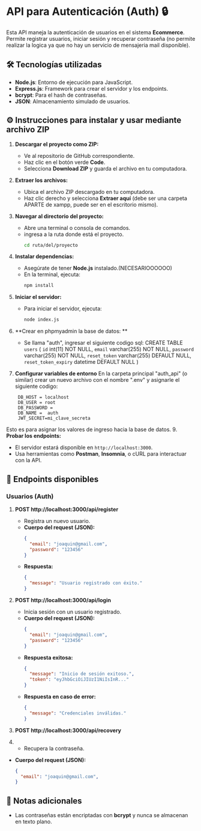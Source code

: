 # API para Autenticación (Auth) 🔒

Esta API maneja la autenticación de usuarios en el sistema **Ecommerce**. Permite registrar usuarios, iniciar sesión y recuperar contraseña (no permite realizar la logica ya que no hay un servicio de mensajeria mail disponible).

## 🛠️ Tecnologías utilizadas

- **Node.js**: Entorno de ejecución para JavaScript.
- **Express.js**: Framework para crear el servidor y los endpoints.
- **bcrypt**: Para el hash de contraseñas.
- **JSON**: Almacenamiento simulado de usuarios.

## ⚙️ Instrucciones para instalar y usar mediante archivo ZIP

1. **Descargar el proyecto como ZIP:**
   - Ve al repositorio de GitHub correspondiente.
   - Haz clic en el botón verde **Code**.
   - Selecciona **Download ZIP** y guarda el archivo en tu computadora.

2. **Extraer los archivos:**
   - Ubica el archivo ZIP descargado en tu computadora.
   - Haz clic derecho y selecciona **Extraer aquí** (debe ser una carpeta APARTE de xampp, puede ser en el escritorio mismo).

3. **Navegar al directorio del proyecto:**
   - Abre una terminal o consola de comandos.
   - ingresa a la ruta donde está el proyecto.
     ```bash
     cd ruta/del/proyecto
     ```

4. **Instalar dependencias:**
   - Asegúrate de tener **Node.js** instalado.(NECESARIOOOOOO)
   - En la terminal, ejecuta:
     ```bash
     npm install
     ```

5. **Iniciar el servidor:**
   - Para iniciar el servidor, ejecuta:
     ```bash
     node index.js
     ```
6. **Crear en phpmyadmin la base de datos: **
   - Se llama "auth", ingresar el siguiente codigo sql: 
    CREATE TABLE `users` (
    `id` int(11) NOT NULL,
    `email` varchar(255) NOT NULL,
    `password` varchar(255) NOT NULL,
    `reset_token` varchar(255) DEFAULT NULL,
    `reset_token_expiry` datetime DEFAULT NULL
  )
7.  **Configurar variables de entorno**
  En la carpeta principal "auth_api" (o similar) crear un nuevo archivo con el nombre ".env" y asignarle el siguiente codigo: 
     ```
      DB_HOST = localhost
      DB_USER = root
      DB_PASSWORD = 
      DB_NAME =  auth
      JWT_SECRET=mi_clave_secreta
     ```
   Esto es para asignar los valores de ingreso hacia la base de datos. 
9. **Probar los endpoints:**
   - El servidor estará disponible en `http://localhost:3000`.
   - Usa herramientas como **Postman**, **Insomnia**, o cURL para interactuar con la API.
## 🚀 Endpoints disponibles

### **Usuarios (Auth)**

1. **POST  http://localhost:3000/api/register**  
   - Registra un nuevo usuario.
   - **Cuerpo del request (JSON):**  
     ```json
     {
       "email": "joaquin@gmail.com",
       "password": "123456"
     }
     ```
   - **Respuesta:**  
     ```json
     {
       "message": "Usuario registrado con éxito."
     }
     ```

2. **POST  http://localhost:3000/api/login**  
   - Inicia sesión con un usuario registrado.
   - **Cuerpo del request (JSON):**  
     ```json
     {
       "email": "joaquin@gmail.com",
       "password": "123456"
     }
     ```
   - **Respuesta exitosa:**  
     ```json
     {
       "message": "Inicio de sesión exitoso.",
       "token": "eyJhbGciOiJIUzI1NiIsInR..."
     }
     ```
   - **Respuesta en caso de error:**  
     ```json
     {
       "message": "Credenciales inválidas."
     }
     ```

3. **POST  http://localhost:3000/api/recovery**
4.    - Recupera la contraseña.
   - **Cuerpo del request (JSON):**  
     ```json
     {
       "email": "joaquin@gmail.com",
     }
     ```

## 📌 Notas adicionales
- Las contraseñas están encriptadas con **bcrypt** y nunca se almacenan en texto plano.
